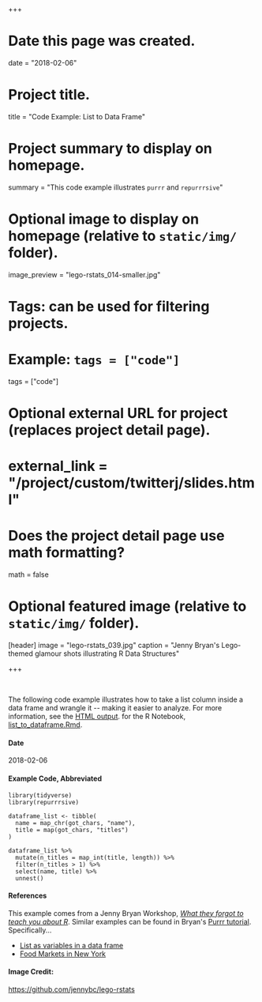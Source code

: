 +++
# Date this page was created.
date = "2018-02-06"

# Project title.
title = "Code Example:  List to Data Frame"

# Project summary to display on homepage.
summary = "This code example illustrates `purrr` and `repurrrsive`"

# Optional image to display on homepage (relative to `static/img/` folder).
image_preview = "lego-rstats_014-smaller.jpg"

# Tags: can be used for filtering projects.
# Example: `tags = ["code"]`
tags = ["code"]

# Optional external URL for project (replaces project detail page).
# external_link = "/project/custom/twitterj/slides.html"

# Does the project detail page use math formatting?
math = false

# Optional featured image (relative to `static/img/` folder).
[header]
image = "lego-rstats_039.jpg"
caption = "Jenny Bryan's Lego-themed glamour shots illustrating R Data Structures"

+++

&nbsp;

The following code example illustrates how to take a list column inside a data frame and wrangle it -- making it easier to analyze. For more information, see the [HTML output](/code_example/json_to_dataframe_unnest.nb.html). for the R Notebook, [list_to_dataframe.Rmd](https://github.com/libjohn/dataframe_with_list).


#### Date
2018-02-06

#### Example Code, Abbreviated

```
library(tidyverse)
library(repurrrsive)

dataframe_list <- tibble(
  name = map_chr(got_chars, "name"),
  title = map(got_chars, "titles")
)

dataframe_list %>% 
  mutate(n_titles = map_int(title, length)) %>% 
  filter(n_titles > 1) %>% 
  select(name, title) %>% 
  unnest()
```

#### References

This example comes from a Jenny Bryan Workshop, *[What they forgot to teach you about R](https://github.com/jennybc/what-they-forgot)*.  Similar examples can be found in Bryan's [Purrr tutorial](https://jennybc.github.io/purrr-tutorial/).  Specifically...

- [List as variables in a data frame](https://jennybc.github.io/purrr-tutorial/ls13_list-columns.html#lists_as_variables_in_a_data_frame)
- [Food Markets in New York](https://jennybc.github.io/purrr-tutorial/ex26_ny-food-market-json.html)   

#### Image Credit:

https://github.com/jennybc/lego-rstats